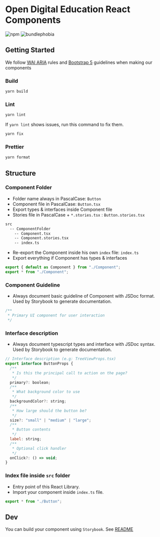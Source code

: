 # Open Digital Education React Components

![npm](https://img.shields.io/npm/v/@ode-react-ui/components?style=flat-square)
![bundlephobia](https://img.shields.io/bundlephobia/min/@ode-react-ui/components?style=flat-square)

## Getting Started

We follow [WAI ARIA](https://www.w3.org/WAI/ARIA/apg/patterns/) rules and [Bootstrap 5](https://getbootstrap.com/docs/5.0/components/accordion/) guidelines when making our components

### Build

```bash
yarn build
```

### Lint

```bash
yarn lint
```

If `yarn lint` shows issues, run this command to fix them.

```bash
yarn fix
```

### Prettier

```bash
yarn format
```

## Structure

### Component Folder

- Folder name always in PascalCase: `Button`
- Component file in PascalCase: `Button.tsx`
- Export types & interfaces inside Component file
- Stories file in PascalCase + `*.stories.tsx` : `Button.stories.tsx`

```bash
src
  -- ComponentFolder
    -- Component.tsx
    -- Component.stories.tsx
    -- index.ts
```

- Re-export the Component inside his own `index` file: `index.ts`
- Export everything if Component has types & interfaces

```jsx
export { default as Component } from "./Component";
export * from "./Component";
```

### Component Guideline

- Always document basic guideline of Component with JSDoc format. Used by Storybook to generate documentation.

```jsx
/**
 * Primary UI component for user interaction
 */
```

### Interface description

- Always document typescript types and interface with JSDoc syntax. Used by Storybook to generate documentation.

```jsx
// Interface description (e.g: TreeViewProps.tsx)
export interface ButtonProps {
  /**
   * Is this the principal call to action on the page?
   */
  primary?: boolean;
  /**
   * What background color to use
   */
  backgroundColor?: string;
  /**
   * How large should the button be?
   */
  size?: "small" | "medium" | "large";
  /**
   * Button contents
   */
  label: string;
  /**
   * Optional click handler
   */
  onClick?: () => void;
}
```

### Index file inside `src` folder

- Entry point of this React Library.
- Import your component inside `index.ts` file.

```jsx
export * from "./Button";
```

## Dev

You can build your component using `Storybook`. See [README](../../docs//README.md)
